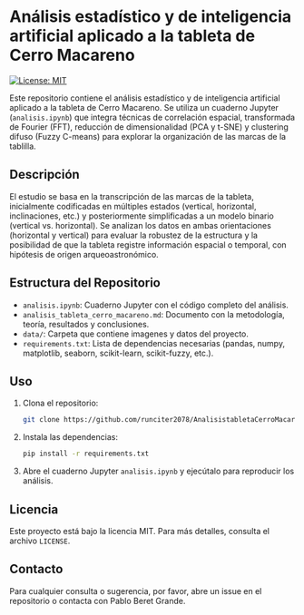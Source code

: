 # Análisis estadístico y de inteligencia artificial aplicado a la tableta de Cerro Macareno

[![License: MIT](https://img.shields.io/badge/License-MIT-yellow.svg)](LICENSE)

Este repositorio contiene el análisis estadístico y de inteligencia artificial aplicado a la tableta de Cerro Macareno. Se utiliza un cuaderno Jupyter (`analisis.ipynb`) que integra técnicas de correlación espacial, transformada de Fourier (FFT), reducción de dimensionalidad (PCA y t-SNE) y clustering difuso (Fuzzy C-means) para explorar la organización de las marcas de la tablilla.

## Descripción

El estudio se basa en la transcripción de las marcas de la tableta, inicialmente codificadas en múltiples estados (vertical, horizontal, inclinaciones, etc.) y posteriormente simplificadas a un modelo binario (vertical vs. horizontal). Se analizan los datos en ambas orientaciones (horizontal y vertical) para evaluar la robustez de la estructura y la posibilidad de que la tableta registre información espacial o temporal, con hipótesis de origen arqueoastronómico.

## Estructura del Repositorio

- `analisis.ipynb`: Cuaderno Jupyter con el código completo del análisis.
- `analisis_tableta_cerro_macareno.md`: Documento con la metodología, teoría, resultados y conclusiones.
- `data/`: Carpeta que contiene imagenes y datos del proyecto.
- `requirements.txt`: Lista de dependencias necesarias (pandas, numpy, matplotlib, seaborn, scikit-learn, scikit-fuzzy, etc.).

## Uso

1. Clona el repositorio:
   ```bash
   git clone https://github.com/runciter2078/AnalisistabletaCerroMacareno.git
   ```
2. Instala las dependencias:
   ```bash
   pip install -r requirements.txt
   ```
3. Abre el cuaderno Jupyter `analisis.ipynb` y ejecútalo para reproducir los análisis.

## Licencia

Este proyecto está bajo la licencia MIT. Para más detalles, consulta el archivo `LICENSE`.

## Contacto

Para cualquier consulta o sugerencia, por favor, abre un issue en el repositorio o contacta con Pablo Beret Grande.
```
